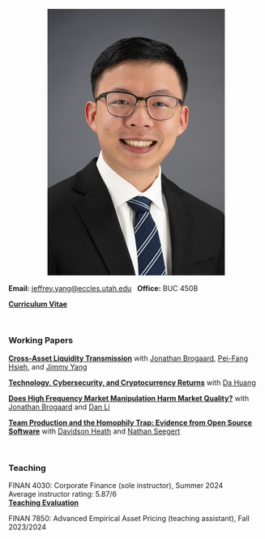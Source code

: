 
<p align="center"> 
<img src="images/jy_2024.jpg" width="350">
</p>

**Email:** jeffrey.yang@eccles.utah.edu &nbsp;  **Office:** BUC 450B

**[Curriculum Vitae](CV_Jeffrey_Yang.pdf)**

<br>

### Working Papers

**[Cross-Asset Liquidity Transmission](https://papers.ssrn.com/sol3/papers.cfm?abstract_id=4875686)** with [Jonathan Brogaard](https://brogaard.utah.edu/), [Pei-Fang Hsieh](https://mx.nthu.edu.tw/~pfhsieh/), and [Jimmy Yang](https://business.oregonstate.edu/users/jimmy-yang)
<br>

**[Technology, Cybersecurity, and Cryptocurrency Returns](https://papers.ssrn.com/sol3/papers.cfm?abstract_id=4275724)** with [Da Huang](https://dahuang-finance.github.io/)
<br>


**[Does High Frequency Market Manipulation Harm Market Quality?](https://papers.ssrn.com/sol3/papers.cfm?abstract_id=4280120)** with [Jonathan Brogaard](https://brogaard.utah.edu/) and [Dan Li](https://myweb.cuhk.edu.cn/lidan)
<br>


**[Team Production and the Homophily Trap: Evidence from Open Source Software](https://papers.ssrn.com/sol3/papers.cfm?abstract_id=4655458)** with [Davidson Heath](http://davidsontheath.github.io/) and [Nathan Seegert](http://www.nathanseegert.com/)
<br>

<br>

### Teaching

FINAN 4030: Corporate Finance (sole instructor), Summer 2024 <br>
Average instructor rating: 5.87/6 <br>
**[Teaching Evaluation](finan_4030_evals.pdf)**

FINAN 7850: Advanced Empirical Asset Pricing (teaching assistant), Fall 2023/2024



